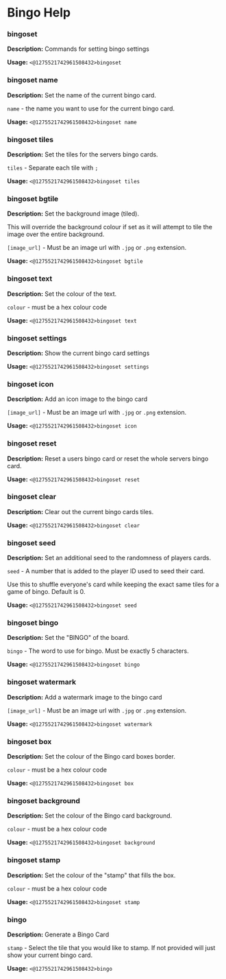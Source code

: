 # Bingo Help

### bingoset

**Description:** Commands for setting bingo settings

**Usage:** `<@1275521742961508432>bingoset`

### bingoset name

**Description:** Set the name of the current bingo card.

`name` - the name you want to use for the current bingo card.

**Usage:** `<@1275521742961508432>bingoset name`

### bingoset tiles

**Description:** Set the tiles for the servers bingo cards.

`tiles` - Separate each tile with `;`

**Usage:** `<@1275521742961508432>bingoset tiles`

### bingoset bgtile

**Description:** Set the background image (tiled).

This will override the background colour if set as it will attempt
to tile the image over the entire background.

`[image_url]` - Must be an image url with `.jpg` or `.png` extension.

**Usage:** `<@1275521742961508432>bingoset bgtile`

### bingoset text

**Description:** Set the colour of the text.

`colour` - must be a hex colour code

**Usage:** `<@1275521742961508432>bingoset text`

### bingoset settings

**Description:** Show the current bingo card settings

**Usage:** `<@1275521742961508432>bingoset settings`

### bingoset icon

**Description:** Add an icon image to the bingo card

`[image_url]` - Must be an image url with `.jpg` or `.png` extension.

**Usage:** `<@1275521742961508432>bingoset icon`

### bingoset reset

**Description:** Reset a users bingo card or reset the whole servers bingo card.

**Usage:** `<@1275521742961508432>bingoset reset`

### bingoset clear

**Description:** Clear out the current bingo cards tiles.

**Usage:** `<@1275521742961508432>bingoset clear`

### bingoset seed

**Description:** Set an additional seed to the randomness of players cards.

`seed` - A number that is added to the player ID used to
seed their card.

Use this to shuffle everyone's card while keeping the exact
same tiles for a game of bingo. Default is 0.

**Usage:** `<@1275521742961508432>bingoset seed`

### bingoset bingo

**Description:** Set the "BINGO" of the board.

`bingo` - The word to use for bingo. Must be exactly 5 characters.

**Usage:** `<@1275521742961508432>bingoset bingo`

### bingoset watermark

**Description:** Add a watermark image to the bingo card

`[image_url]` - Must be an image url with `.jpg` or `.png` extension.

**Usage:** `<@1275521742961508432>bingoset watermark`

### bingoset box

**Description:** Set the colour of the Bingo card boxes border.

`colour` - must be a hex colour code

**Usage:** `<@1275521742961508432>bingoset box`

### bingoset background

**Description:** Set the colour of the Bingo card background.

`colour` - must be a hex colour code

**Usage:** `<@1275521742961508432>bingoset background`

### bingoset stamp

**Description:** Set the colour of the "stamp" that fills the box.

`colour` - must be a hex colour code

**Usage:** `<@1275521742961508432>bingoset stamp`

### bingo

**Description:** Generate a Bingo Card

`stamp` - Select the tile that you would like to stamp. If not
provided will just show your current bingo card.

**Usage:** `<@1275521742961508432>bingo`

